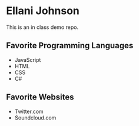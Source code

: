 # Ellani Johnson

This is an in class demo repo.

## Favorite Programming Languages

* JavaScript
* HTML
* CSS
* C#

## Favorite Websites

* Twitter.com
* Soundcloud.com